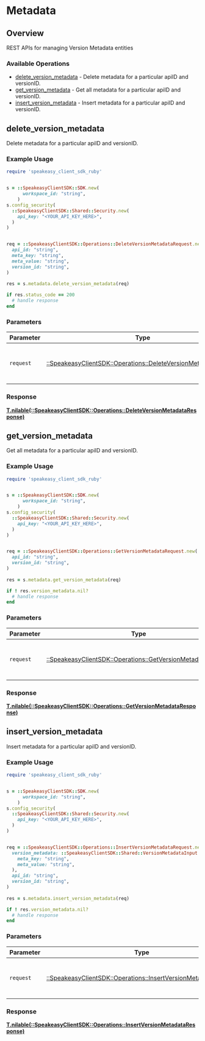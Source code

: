 # Metadata


## Overview

REST APIs for managing Version Metadata entities

### Available Operations

* [delete_version_metadata](#delete_version_metadata) - Delete metadata for a particular apiID and versionID.
* [get_version_metadata](#get_version_metadata) - Get all metadata for a particular apiID and versionID.
* [insert_version_metadata](#insert_version_metadata) - Insert metadata for a particular apiID and versionID.

## delete_version_metadata

Delete metadata for a particular apiID and versionID.

### Example Usage

```ruby
require 'speakeasy_client_sdk_ruby'


s = ::SpeakeasyClientSDK::SDK.new(
      workspace_id: "string",
    )
s.config_security(
  ::SpeakeasyClientSDK::Shared::Security.new(
    api_key: "<YOUR_API_KEY_HERE>",
  )
)


req = ::SpeakeasyClientSDK::Operations::DeleteVersionMetadataRequest.new(
  api_id: "string",
  meta_key: "string",
  meta_value: "string",
  version_id: "string",
)
    
res = s.metadata.delete_version_metadata(req)

if res.status_code == 200
  # handle response
end

```

### Parameters

| Parameter                                                                                                                 | Type                                                                                                                      | Required                                                                                                                  | Description                                                                                                               |
| ------------------------------------------------------------------------------------------------------------------------- | ------------------------------------------------------------------------------------------------------------------------- | ------------------------------------------------------------------------------------------------------------------------- | ------------------------------------------------------------------------------------------------------------------------- |
| `request`                                                                                                                 | [::SpeakeasyClientSDK::Operations::DeleteVersionMetadataRequest](../../models/operations/deleteversionmetadatarequest.md) | :heavy_check_mark:                                                                                                        | The request object to use for the request.                                                                                |


### Response

**[T.nilable(::SpeakeasyClientSDK::Operations::DeleteVersionMetadataResponse)](../../models/operations/deleteversionmetadataresponse.md)**


## get_version_metadata

Get all metadata for a particular apiID and versionID.

### Example Usage

```ruby
require 'speakeasy_client_sdk_ruby'


s = ::SpeakeasyClientSDK::SDK.new(
      workspace_id: "string",
    )
s.config_security(
  ::SpeakeasyClientSDK::Shared::Security.new(
    api_key: "<YOUR_API_KEY_HERE>",
  )
)


req = ::SpeakeasyClientSDK::Operations::GetVersionMetadataRequest.new(
  api_id: "string",
  version_id: "string",
)
    
res = s.metadata.get_version_metadata(req)

if ! res.version_metadata.nil?
  # handle response
end

```

### Parameters

| Parameter                                                                                                           | Type                                                                                                                | Required                                                                                                            | Description                                                                                                         |
| ------------------------------------------------------------------------------------------------------------------- | ------------------------------------------------------------------------------------------------------------------- | ------------------------------------------------------------------------------------------------------------------- | ------------------------------------------------------------------------------------------------------------------- |
| `request`                                                                                                           | [::SpeakeasyClientSDK::Operations::GetVersionMetadataRequest](../../models/operations/getversionmetadatarequest.md) | :heavy_check_mark:                                                                                                  | The request object to use for the request.                                                                          |


### Response

**[T.nilable(::SpeakeasyClientSDK::Operations::GetVersionMetadataResponse)](../../models/operations/getversionmetadataresponse.md)**


## insert_version_metadata

Insert metadata for a particular apiID and versionID.

### Example Usage

```ruby
require 'speakeasy_client_sdk_ruby'


s = ::SpeakeasyClientSDK::SDK.new(
      workspace_id: "string",
    )
s.config_security(
  ::SpeakeasyClientSDK::Shared::Security.new(
    api_key: "<YOUR_API_KEY_HERE>",
  )
)


req = ::SpeakeasyClientSDK::Operations::InsertVersionMetadataRequest.new(
  version_metadata: ::SpeakeasyClientSDK::Shared::VersionMetadataInput.new(
    meta_key: "string",
    meta_value: "string",
  ),
  api_id: "string",
  version_id: "string",
)
    
res = s.metadata.insert_version_metadata(req)

if ! res.version_metadata.nil?
  # handle response
end

```

### Parameters

| Parameter                                                                                                                 | Type                                                                                                                      | Required                                                                                                                  | Description                                                                                                               |
| ------------------------------------------------------------------------------------------------------------------------- | ------------------------------------------------------------------------------------------------------------------------- | ------------------------------------------------------------------------------------------------------------------------- | ------------------------------------------------------------------------------------------------------------------------- |
| `request`                                                                                                                 | [::SpeakeasyClientSDK::Operations::InsertVersionMetadataRequest](../../models/operations/insertversionmetadatarequest.md) | :heavy_check_mark:                                                                                                        | The request object to use for the request.                                                                                |


### Response

**[T.nilable(::SpeakeasyClientSDK::Operations::InsertVersionMetadataResponse)](../../models/operations/insertversionmetadataresponse.md)**


